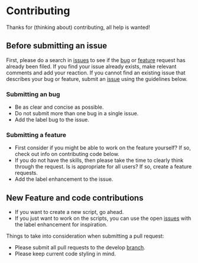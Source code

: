 # Contributing
Thanks for (thinking about) contributing, all help is wanted!

## Before submitting an issue
First, please do a search in [issues](https://github.com/WildcatKSS/gekko-scripts/issues) to see if the [bug](https://github.com/WildcatKSS/gekko-scripts/labels/bug) or [feature](https://github.com/WildcatKSS/gekko-scripts/labels/enhancement) request has already been filed. If you find your issue already exists, make relevant comments and add your reaction. If you cannot find an existing issue that describes your bug or feature, submit an [issue](https://github.com/WildcatKSS/gekko-scripts/issues/new/choose) using the guidelines below.

### Submitting an bug
* Be as clear and concise as possible.
* Do not submit more than one bug in a single issue.
* Add the label bug to the issue.

### Submitting a feature
* First consider if you might be able to work on the feature yourself? If so, check out info on contributing code below.
* If you do not have the skills, then please take the time to clearly think through the request. Is is appropriate for all users?  If so, create a feature requests.
* Add the label enhancement to the issue.

## New Feature and code contributions
* If you want to create a new script, go ahead.
* If you just want to work on the scripts, you can use the open [issues](https://github.com/WildcatKSS/gekko-scripts/labels/enhancement) with the label enhancement for inspiration.

Things to take into consideration when submitting a pull request:
* Please submit all pull requests to the develop [branch](https://github.com/WildcatKSS/gekko-scripts/tree/develop).
* Please keep current code styling in mind.
